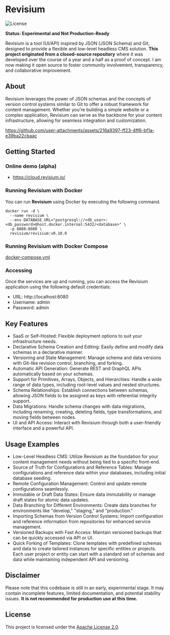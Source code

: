 # Revisium

![License](https://img.shields.io/badge/License-Apache%202.0-blue.svg)

**Status: Experimental and Not Production-Ready**

Revisium is a tool (UI/API) inspired by JSON (JSON Schema) and Git, designed to provide a flexible and low-level headless CMS solution. **This project originated from a closed-source repository** where it was developed over the course of a year and a half as a proof of concept. I am now making it open source to foster community involvement, transparency, and collaborative improvement.

## About

Revisium leverages the power of JSON schemas and the concepts of version control systems similar to Git to offer a robust framework for content management. Whether you're building a simple website or a complex application, Revisium can serve as the backbone for your content infrastructure, allowing for seamless integration and customization.

https://github.com/user-attachments/assets/216a9397-ff23-4ff6-bf1a-e39ba22cbaac

## Getting Started

### Online demo (alpha)

- https://cloud.revisium.io/

### Running Revisium with Docker

You can run **Revisium** using Docker by executing the following command.

```shell
docker run -d \
  --name revisium \
  --env DATABASE_URL="postgresql://<db_user>:<db_password>@host.docker.internal:5432/<database>" \
  -p 8080:8080 \
  revisium/revisium:v0.10.0
```

### Running Revisium with Docker Compose

[docker-compose.yml](https://github.com/revisium/revisium/blob/master/docker-compose.yml)


### Accessing
Once the services are up and running, you can access the Revisium application using the following default credentials:

- URL: http://localhost:8080
- Username: admin
- Password: admin

## Key Features

- SaaS or Self-Hosted: Flexible deployment options to suit your infrastructure needs.
- Declarative Schema Creation and Editing: Easily define and modify data schemas in a declarative manner.
- Versioning and State Management: Manage schema and data versions with Git-like revision control, branching, and forking.
- Automatic API Generation: Generate REST and GraphQL APIs automatically based on your schemas.
- Support for Primitives, Arrays, Objects, and Hierarchies: Handle a wide range of data types, including root-level values and nested structures.
- Schema Relationships: Establish connections between schemas, allowing JSON fields to be assigned as keys with referential integrity support.
- Data Migrations: Handle schema changes with data migrations, including renaming, creating, deleting fields, type transformations, and moving fields between nodes.
- UI and API Access: Interact with Revisium through both a user-friendly interface and a powerful API.

## Usage Examples

- Low-Level Headless CMS: Utilize Revisium as the foundation for your content management needs without being tied to a specific front-end.
- Source of Truth for Configurations and Reference Tables: Manage configurations and reference data within your databases, including initial database seeding.
- Remote Configuration Management: Control and update remote configurations seamlessly.
- Immutable or Draft Data States: Ensure data immutability or manage draft states for atomic data updates.
- Data Branching for Different Environments: Create data branches for environments like "develop," "staging," and "production."
- Importing Schemas from Version Control Systems: Import configuration and reference information from repositories for enhanced service management.
- Versioned Backups with Fast Access: Maintain versioned backups that can be quickly accessed via API or UI.
- Quick Forking of Templates: Clone templates with predefined schemas and data to create tailored instances for specific entities or projects. Each user project or entity can start with a standard set of schemas and data while maintaining independent API and versioning.

## Disclaimer

Please note that this codebase is still in an early, experimental stage. It may contain incomplete features, limited documentation, and potential stability issues. **It is not recommended for production use at this time.**

## License

This project is licensed under the [Apache License 2.0](./LICENSE).
